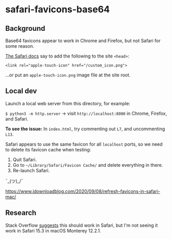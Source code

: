 # safari-favicons-base64

## Background

Base64 favicons appear to work in Chrome and Firefox, but not Safari for some reason.

[The Safari docs](https://developer.apple.com/library/archive/documentation/AppleApplications/Reference/SafariWebContent/ConfiguringWebApplications/ConfiguringWebApplications.html) say to add the following to the site `<head>`:

`<link rel="apple-touch-icon" href="/custom_icon.png">`

…or put an `apple-touch-icon.png` image file at the site root.

## Local dev

Launch a local web server from this directory, for example:

`$ python3 -m http.server` -> visit `http://localhost:8000` in Chrome, Firefox, and Safari.

**To see the issue:** In `index.html`, try commenting out `L7`, and uncommenting `L13`.

Safari appears to use the same favicon for all `localhost` ports, so we need to delete its favicon cache when testing:

1. Quit Safari.
2. Go to `~/Library/Safari/Favicon Cache/` and delete everything in there.
3. Re-launch Safari.

¯\_(ツ)_/¯

https://www.idownloadblog.com/2020/09/08/refresh-favicons-in-safari-mac/

## Research

Stack Overflow [suggests](https://stackoverflow.com/a/5199989/890466) this should work in Safari, but I'm not seeing it work in Safari 15.3 in macOS Monterey 12.2.1.
